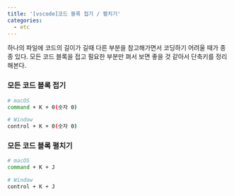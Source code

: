 ```yaml
---
title: '[vscode]코드 블록 접기 / 펼치기'
categories:
  - etc
---
```


하나의 파일에 코드의 길이가 길때 다른 부분을 참고해가면서 코딩하기 어려울 때가 종종 있다. 모든 코드 블록을 접고 필요한 부분만 펴서 보면 좋을 것 같아서 단축키를 정리해본다.

### 모든 코드 블록 접기

```sh
# macOS
command + K + 0(숫자 0)

# Window
control + K + 0(숫자 0)
```

### 모든 코드 블록 펼치기

```sh
# macOS
command + K + J

# Window
control + K + J
```
